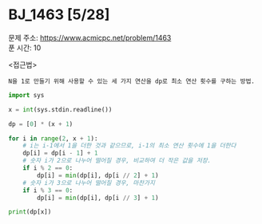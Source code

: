 # BJ_1463 [5/28] </br>
문제 주소: https://www.acmicpc.net/problem/1463 </br>
푼 시간: 10</br>

<접근법>
```
N을 1로 만들기 위해 사용할 수 있는 세 가지 연산을 dp로 최소 연산 횟수를 구하는 방법.
```


```python
import sys

x = int(sys.stdin.readline())

dp = [0] * (x + 1)

for i in range(2, x + 1):
    # i는 i-1에서 1을 더한 것과 같으므로, i-1의 최소 연산 횟수에 1을 더한다
    dp[i] = dp[i - 1] + 1
    # 숫자 i가 2으로 나누어 떨어질 경우, 비교하여 더 작은 값을 저장.
    if i % 2 == 0:
        dp[i] = min(dp[i], dp[i // 2] + 1)
    # 숫자 i가 3으로 나누어 떨어질 경우, 마찬가지
    if i % 3 == 0:
        dp[i] = min(dp[i], dp[i // 3] + 1)

print(dp[x])
```